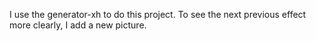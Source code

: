 I use the generator-xh to do this project.
To see the next previous effect more clearly, I add a new picture.